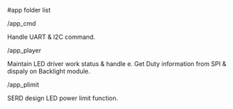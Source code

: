 #app folder list

/app_cmd

Handle UART & I2C command.

/app_player

Maintain LED driver work status & handle e.
Get Duty information from SPI & dispaly on Backlight module.

/app_plimit

SERD design LED power limit function.
